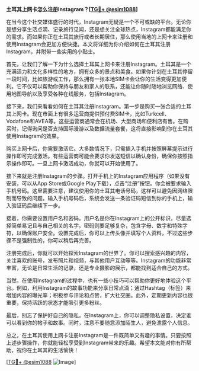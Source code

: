 **土耳其上网卡怎么注册Instagram？[[TG💪+ @esim1088](https://t.me/s/esim1088)]**

在当今这个社交媒体盛行的时代，Instagram无疑是一个不可或缺的平台。无论你是想分享生活点滴、记录旅行见闻，还是想关注全球热点，Instagram都能满足你的需求。而如果你正在土耳其旅行或者长期居住，那么使用当地的上网卡来注册和使用Instagram会更加方便快捷。本文将详细为你介绍如何在土耳其注册Instagram，并附带一些实用的小贴士。

首先，让我们了解一下为什么选择土耳其上网卡来注册Instagram。土耳其是一个充满活力和文化多样性的地方，拥有众多的景点和美食。如果你计划在土耳其停留一段时间，比如旅游或工作，那么拥有一张本地SIM卡会让你的生活变得更加便利。它不仅可以帮助你保持与朋友和家人的联系，还能让你随时随地浏览网络、使用地图导航以及享受各种在线服务，包括Instagram。

接下来，我们来看看如何在土耳其注册Instagram。第一步是购买一张合适的土耳其上网卡。现在市面上有很多运营商提供预付费SIM卡，比如Turkcell、Vodafone和AVEA等。这些运营商通常会在机场、大型商场和便利店有售。在购买时，记得询问是否支持国际漫游以及数据流量套餐，这将直接影响到你在土耳其使用Instagram的效果。

购买上网卡后，你需要激活它。大多数情况下，只需插入手机并按照屏幕提示进行操作即可完成激活。有些运营商可能会要求你发送短信以确认身份，确保你按照指示操作即可。一旦上网卡激活成功，你就可以开始使用了。

接下来就是注册Instagram的步骤。打开手机上的Instagram应用程序（如果没有安装，可以从App Store或Google Play下载），点击“注册”按钮。你会被要求输入手机号码。这里需要注意，建议使用你的土耳其电话号码，这样可以避免因网络限制而导致的问题。输入手机号码后，系统会发送一条验证码短信到你的手机上，输入验证码后继续下一步。

接着，你需要设置用户名和密码。用户名是你在Instagram上的公开标识，尽量选择简单易记且与自己相关的名字。密码则要足够复杂，包含字母、数字和特殊字符，以确保账户安全。设置完成后，你可以上传头像并填写个人资料，不过这些步骤不是强制性的，你可以稍后再完善。

注册完成后，你就可以开始探索Instagram的世界了。你可以搜索感兴趣的内容，关注喜欢的账号，发布照片和视频，与其他用户互动等等。Instagram的功能非常丰富，无论是日常生活的记录，还是专业摄影的展示，都能找到适合自己的方式。

当然，在使用Instagram的过程中，也有一些小技巧可以帮助你更好地体验这个平台。例如，利用Instagram的故事功能来分享日常点滴；通过Hashtag（标签）来增加内容的曝光率；积极参与评论和点赞，扩大社交圈。此外，定期更新内容也很重要，保持活跃的状态才能吸引更多粉丝。

最后，别忘了保护好自己的隐私。在Instagram上，你可以调整隐私设置，决定谁可以看到你的帖子和故事。同时，注意不要随意添加陌生人，避免泄露个人信息。

总之，在土耳其使用上网卡注册Instagram是一件既简单又有趣的事情。只要按照上述步骤操作，你就能轻松享受到Instagram带来的乐趣。希望本文能对你有所帮助，祝你在土耳其的生活愉快！

[[TG💪+ @esim1088](https://t.me/s/esim1088) ![Image](https://i.postimg.cc/4NQfJmqS/Snipaste-2025-05-13-00-14-12.png)]